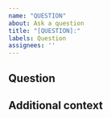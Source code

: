 ```yaml
---
name: "QUESTION"
about: Ask a question
title: "[QUESTION]:"
labels: Question
assignees: ''
---
```


## Question

<!--- Ask your question here. -->

## Additional context

<!--- Any kind of information to help addressing this question. -->
